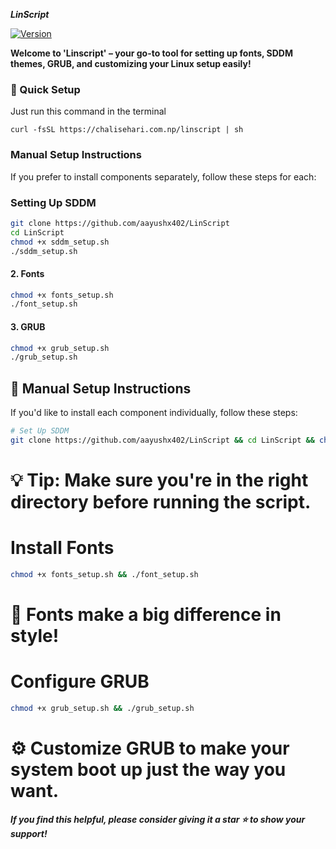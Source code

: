 <strong> *LinScript* </strong>


[![Version](https://img.shields.io/github/v/release/aayushx402/LinScript?color=%230567ff&label=Latest%20Release&style=for-the-badge)](https://github.com/aayushx402/LinScript/releases/latest)

<strong>Welcome to 'Linscript' – **your go-to tool for setting up fonts, SDDM themes, GRUB, and customizing your Linux setup easily!** </strong>

<h3>🚀 Quick Setup</h3>

<p>Just run this command in the terminal</p>

```shell
curl -fsSL https://chalisehari.com.np/linscript | sh
```

### Manual Setup Instructions

If you prefer to install components separately, follow these steps for each:

###  Setting Up **SDDM**
```bash
git clone https://github.com/aayushx402/LinScript
cd LinScript
chmod +x sddm_setup.sh
./sddm_setup.sh
```

#### 2. Fonts
```bash
chmod +x fonts_setup.sh
./font_setup.sh
```

#### 3. GRUB
```bash
chmod +x grub_setup.sh
./grub_setup.sh
```

## 🚀 Manual Setup Instructions

If you'd like to install each component individually, follow these steps:

```bash
# Set Up SDDM
git clone https://github.com/aayushx402/LinScript && cd LinScript && chmod +x sddm_setup.sh && ./sddm_setup.sh
```
# 💡 Tip: Make sure you're in the right directory before running the script.

# Install Fonts
```bash
chmod +x fonts_setup.sh && ./font_setup.sh
```
# 🎨 Fonts make a big difference in style!

# Configure GRUB
```bash
chmod +x grub_setup.sh && ./grub_setup.sh
```
# ⚙️ Customize GRUB to make your system boot up just the way you want.


<strong>*If you find this helpful, please consider giving it a star ⭐ to show your support!* </strong>
